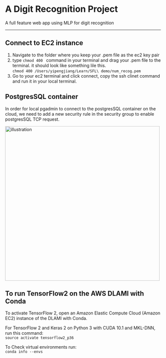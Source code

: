 # A Digit Recognition Project
A full feature web app using MLP for digit recognition
<hr>

## Connect to EC2 instance
1. Navigate to the folder where you keep your .pem file as the ec2 key pair
2. type `chmod 400 ` command in your terminal and drag your .pem file to the terminal. it should look like something lile this.\
 `chmod 400 /Users/yipengjiang/Learn/SFL\ demo/num_recog.pem`
3. Go to your ec2 terminal and click connect, copy the ssh clinet command and run it in your local terminal.


## PostgresSQL container

In order for local pgadmin to connect to the postgresSQL container on the cloud, we need to add a new security rule in the security group to enable postgresSQL TCP request.

<img src="https://i.stack.imgur.com/GLWwb.png" alt="illustration" width="500"/>



## To run TensorFlow2 on the AWS DLAMI with Conda
To activate TensorFlow 2, open an Amazon Elastic Compute Cloud (Amazon EC2) instance of the DLAMI with Conda.

For TensorFlow 2 and Keras 2 on Python 3 with CUDA 10.1 and MKL-DNN, run this command:\
`source activate tensorflow2_p36`

To Check virtual environments run:\
`conda info --envs`


